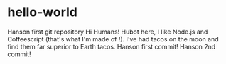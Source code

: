 # hello-world
Hanson first git repository
Hi Humans!
Hubot here, I like Node.js and Coffeescript (that's what I'm made of !).
I've had tacos on the moon and find them far superior to Earth tacos. 
Hanson first commit!
Hanson 2nd commit!
